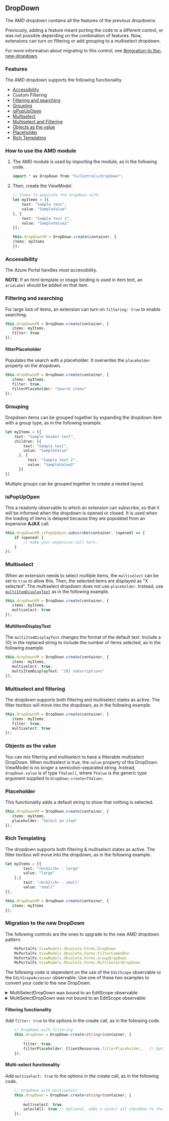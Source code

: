 <a name="dropdown"></a>
## DropDown

The AMD dropdown contains all the features of the previous dropdowns.

Previously, adding a feature meant porting the code to a different control, or was not possible depending on the combination of features. Now, extensions can turn on filtering or add grouping to a multiselect dropdown.

For more information about migrating to this control, see [#migration-to the-new-dropdown](#migration-to-the-new-dropdown).

<a name="dropdown-features"></a>
### Features

The AMD dropdown supports the following functionality.
* [Accessibility](#accessibility)
* Custom Filtering
* [Filtering and searching](#filtering-and-searching) 
* [Grouping](#grouping)
* [isPopUpOpen](#isPopUpOpen)
* [Multiselect](#multiselect)
* [Multiselect and Filtering](#multiselect-and-filtering) 
* [Objects as the value](#objects-as-the-value)
* [Placeholder](#placeholder)
* [Rich Templating](#rich-templating)

<!--TODO:  Determine what is meant by 
* Custom Filtering
, this also gives you a hook to replace items on keystroke.
-->

<a name="dropdown-how-to-use-the-amd-module"></a>
### How to use the AMD module

1. The  AMD module is used by importing the module, as in the following code.

    ```typescript
    import * as DropDown from "Fx/Controls/DropDown";
    ```

1. Then, create the ViewModel.

    ```typescript
    // Items to populate the dropdown with.
    let myItems = [{
        text: "Sample text",
        value: "SampleValue"
    }, {
        text: "Sample text 2",
        value: "SampleValue2"
    }];

    this.dropDownVM = DropDown.create(container, {
    items: myItems
    });
    ```



<a name="dropdown-accessibility"></a>
### Accessibility

The Azure Portal handles most accessibility.

**NOTE**: If an html template or image binding is used in item text, an `ariaLabel` should be added on that item.


<a name="dropdown-filtering-and-searching"></a>
### Filtering and searching
For large lists of items, an extension can turn on `filtering: true` to enable searching.

```typescript
this.dropDownVM = DropDown.create(container, {
   items: myItems,
   filter: true
});
```

<a name="dropdown-filtering-and-searching-filterplaceholder"></a>
#### filterPlaceholder

Populates the search with a placeholder. It overwrites the `placeholder` property on the dropdown.

```typescript
this.dropDownVM = DropDown.create(container, {
   items: myItems,
   filter: true,
   filterPlaceholder: "Search items"
});
```

<a name="dropdown-grouping"></a>
### Grouping

Dropdown items can be grouped together by expanding the dropdown item with a group type, as in the following example.
 
```typescript
let myItems = [{
    text: "Sample header text",
    children: [{
        text: "Sample text",
        value: "SampleValue"
      }, {
          text: "Sample text 2",
          value: "SampleValue2"
      }]
}]
```

Multiple groups can be grouped together to create a nested layout.

<a name="dropdown-ispopupopen"></a>
### isPopUpOpen

This a readonly observable to which an extension can subscribe, so that it will be informed when the dropdown is opened or closed. It is used when the loading of items is delayed because they are populated from an expensive **AJAX** call.

```typescript
this.dropDownVM.isPopUpOpen.subscribe(container, (opened) => {
    if (opened) {
        // make your expensive call here.
    }
});
```

<a name="dropdown-multiselect"></a>
### Multiselect

When an extension needs to select multiple items, the `multiselect` can be set to `true` to allow this. Then, the selected items are displayed as "X selected". The multiselect dropdown does not use `placeholder`. Instead, use [`multiItemDisplayText`](#multiitemdisplaytext) as in the following example.

```typescript
this.dropDownVM = DropDown.create(container, {
   items: myItems,
   multiselect: true
});
```

<a name="dropdown-multiselect-multiitemdisplaytext"></a>
#### MultiItemDisplayText

The `multiItemDisplayText` changes the format of the default text. Include a {0} in the replaced string to include the number of items selected, as in the following example.

```typescript
this.dropDownVM = DropDown.create(container, {
   items: myItems,
   multiselect: true,
   multiItemDisplayText: "{0} subscriptions"
});
```

<a name="dropdown-multiselect-and-filtering"></a>
### Multiselect and filtering

The dropdown supports both filtering and  multiselect states as active. The filter textbox will move into the dropdown, as in the following example.

```typescript
this.dropDownVM = DropDown.create(container, {
   items: myItems,
   filter: true,
   multiselect: true
});
```

 ### Objects as the value
 
 You can mix filtering and multiselect to have a filterable multiselect DropDown.  When multiselect is true, the `value` property of the DropDown ViewModel is no longer a semicolon-separated string. Instead, `dropDown.value` is of type `TValue[]`, where `TValue` is the generic type argument supplied to `DropDown.create<TValue>`.

<a name="dropdown-placeholder"></a>
### Placeholder

This functionality adds a default string to show that nothing is selected.

```typescript
this.dropDownVM = DropDown.create(container, {
   items: myItems,
   placeholder: "Select an item"
});
```

<a name="dropdown-rich-templating"></a>
### Rich Templating

The dropdown supports both filtering & multiselect states as active. The filter textbox will move into the dropdown, as in the following example.

```typescript
let myItems = [{
        text: "<b>G1</b> - large"
        value: "large"
    },{
        text: "<b>G2</b> - small"
        value: "small"
}];

this.dropDownVM = DropDown.create(container, {
   items: myItems
});
```

<a name="dropdown-migration-to-the-new-dropdown"></a>
### Migration to the new DropDown

The following controls are the ones to upgrade to the new AMD dropdown pattern.

```typescript
    MsPortalFx.ViewModels.Obsolete.Forms.DropDown
    MsPortalFx.ViewModels.Obsolete.Forms.FilterComboBox
    MsPortalFx.ViewModels.Obsolete.Forms.GroupDropDown
    MsPortalFx.ViewModels.Obsolete.Forms.MultiSelectDropDown
```
 
The following code is dependent on the use of the `EditScope` observable or the `EditScopeAccessor` observable.  Use one of these two examples to convert your code to the new DropDown.

<details>

   <summary>MultiSelectDropDown was bound to an EditScope observable</summary>

   The following code is a sample of using  `multiSelectDropDownValue` as a path to an `EditScope` observable.

   ```typescript
       this.myMultiSelectDropDown = new MultiSelectDropDown.ViewModel(this._container, this, "multiSelectDropDownValue", {
           ...
       });
   ```

   The following code is an example of using  `multiSelectDropDownValue` as a path to an  `EditScopeAccessor` observable.

   ```typescript
       MultiSelectDropDown.ViewModel(this._container, this, this.createEditScopeAccessor<string>((data) => { return data.multiSelectDropDownValue; }), {
           ...
       });
   ```

   Instead of using either of the previous two samples, switch to the new AMD Dropdown, by performing the following steps.

   1. Add the import that is in the following code. 

        ```typescript
            // Add this import @ the top of the file
            import * as DropDown from "Fx/Controls/DropDown";
        ```

    1. Add the property to the `ViewModel` of the blade.

        ```typescript
            /**
            * ViewModel for the drop down control.
            */
            public dropDown: DropDown.ViewModel<string>; 
        ```

    1. And finally switch to the following code.

        ```typescript
            this.dropDown = new DropDown.ViewModel(container, this, "multiSelectDropDownValue" {
                label: ClientResources.multiSelectDropDownSingleSelectLabel,
                infoBalloonContent: ko.observable(ClientResources.multiSelectDropDownInfoBalloon),
                items: items,
            });
        ```

        Or, switch to the following code if the extension uses the `EditScopeAccessor`.

        ```typescript
            this.dropDown = new DropDown.ViewModel(container, this, this.createEditScopeAccessor<string>((data) => { return data.multiSelectDropDownValue; }) {
                label: ClientResources.multiSelectDropDownSingleSelectLabel,
                infoBalloonContent: ko.observable(ClientResources.multiSelectDropDownInfoBalloon),
                items: items,
            });
        ```

    1. Follow the instructions in the section named [Multi-select functionality](#multi-select-functionality) to add multiselect and filtering to the new DropDown in your extension.
</details>

<details>

   <summary>MultiSelectDropDown was not bound to an EditScope observable</summary>

   If the `MultiSelectDropDown` in the extension does not use an `EditScope`, it can be converted to an AMD DropDown using the new form field APIs that are EditScope-less. 

   For more information about the EditScope-less form field APIs  that are recommended for developing new blades, see [portalfx-editscopeless-forms.md](portalfx-editscopeless-forms.md).

   One scenario for the MultiSelectDropDown->DropDown that is becoming obsolete resembles the following code.
   
    ```typescript
        /**
        * ViewModel for the multiselect drop down control.
        */
        public multiSelectDropDownVM: MultiSelectDropDown.ViewModel<string>;
            
        const items: MsPortalFx.ViewModels.Forms.ISelectableOption<string>[] = [
            { text: ko.observable("Item 1"), value: "Value 1" },
            { text: ko.observable("Item 2"), value: "Value 2" },
            { text: ko.observable("Item 3"), value: "Value 3" },
            { text: ko.observable("Item 4"), value: "Value 4" },
        ];

        this.oldMultiSelectDropDownVM = new MultiSelectDropDown.ViewModel<string>(container, {
            label: ko.observable(ClientResources.multiSelectDropDownLabel),
            groups: ko.observableArray<MsPortalFx.ViewModels.Forms.IGroup<string>>([
                <MsPortalFx.ViewModels.Forms.IGroup<string>>{
                    options: ko.observableArray<MsPortalFx.ViewModels.Forms.ISelectableOption<string>>(items)
                }
            ]),
            validations: ko.observableArray([
                new MsPortalFx.ViewModels.RequiredValidation(),
                new MsPortalFx.ViewModels.ContainsValidation("Value 1")
            ])
        });
    ```

To convert to the AMD Dropdown, modify the code to resemble the following example.

  1. Add the import. 

        ```typescript
            // Add this import @ the top of the file
            import * as DropDown from "Fx/Controls/DropDown";
        ```

1. Add the property to the `ViewModel` of the blade.

        ```typescript
            /**
            * ViewModel for the drop down control.
            */
            public dropDown: DropDown.Contract<string>;
        ```

1. Add the new enumeration inside your constructor.
   
    ```typescript
        const items = [ 
            { text: ko.observable("Item 1"), value: "Value 1" },
            { text: ko.observable("Item 2"), value: "Value 2" },
            { text: ko.observable("Item 3"), value: "Value 3" },
            { text: ko.observable("Item 4"), value: "Value 4" },
        ];

        // New basic drop down 
        this.dropDown = DropDown.create<string>(container, {
            label: ClientResources.multiSelectDropDownSingleSelectLabel,
            infoBalloonContent: ko.observable(ClientResources.multiSelectDropDownInfoBalloon), 
            items: items, 
        });
    ```


</details>

<a name="dropdown-migration-to-the-new-dropdown-filtering-functionality"></a>
#### Filtering functionality

Add `filter: true` to the options in the create call, as in the following code.
  
```typescript
    // DropDown with filtering
    this.dropDown = DropDown.create<string>(container, {
        ...
        filter: true,
        filterPlaceholder: ClientResources.fitlerPlaceholder,   // Optional if you want placeholder text in the filter text box.
    });
```

<a name="dropdown-migration-to-the-new-dropdown-multi-select-functionality"></a>
#### Multi-select functionality

Add `multiselect: true` to the options in the create call, as in the following code.

```typescript
    // DropDown with multiselect
    this.dropDown = DropDown.create<string>(container, {
    	...
    	multiselect: true,
    	selectAll: true // Optional, adds a select all checkbox to the top of the dropdown popup.
    });
```
